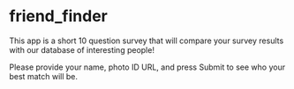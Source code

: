 # friend_finder

This app is a short 10 question survey that will compare your survey results with our database of interesting people!

Please provide your name, photo ID URL, and press Submit to see who your best match will be.